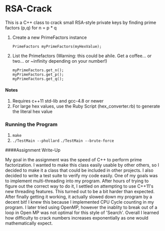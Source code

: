 RSA-Crack
==========

This is a C++ class to crack small RSA-style private keys by finding prime factors (p,q) for n = p * q

1. Create a new PrimeFactors instance
    ```
    PrimeFactors myPrimeFactors(myHexValue);
    ```

2. List the Primefactors (Warning: this could be ahile. Get a coffee... or two... or ~infinity depending on your number!)
    ```
    myPrimeFactors.get_n();
    myPrimeFactors.get_p();
    myPrimeFactors.get_q();
    ```

#### Notes

1. Requires c++11 std-lib and gcc-4.8 or newer
2. For large hex values, use the Ruby Script (hex_converter.rb) to generate the literal hex value


### Running the Program
1. ```make```
2. ```./TestMain --phollard``` ```./TestMain --brute-force```


####Assignment Write-Up

My goal in the assignment was the speed of C++ to perform prime factorization. I wanted to make this class easily usable by other others, so I decided to make it a class that could be included in other projects. I also decided to write a test suite to verify my code easily. One of my goals was to implement multi-threading into my program. After hours of trying to figure out the correct way to do it, I settled on attempting to use C++11's new threading features. This turned out to be a bit harder than expected. After finally getting it working, it actually slowed down my program by a decent bit! I knew this because I implemented CPU Cycle counting in my program. I later tried using OpenMP, however the inablity to break out of a loop in Open MP was not optimal for this style of 'Search'. Overall I learned how difficulty to crack numbers increases exponentially as one would mathematically expect.
